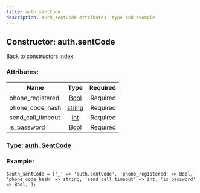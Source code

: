 ```yaml
---
title: auth.sentCode
description: auth_sentCode attributes, type and example
---
```

## Constructor: auth.sentCode  
[Back to constructors index](index.md)



### Attributes:

| Name     |    Type       | Required |
|----------|:-------------:|---------:|
|phone\_registered|[Bool](../types/Bool.md) | Required|
|phone\_code\_hash|[string](../types/string.md) | Required|
|send\_call\_timeout|[int](../types/int.md) | Required|
|is\_password|[Bool](../types/Bool.md) | Required|



### Type: [auth\_SentCode](../types/auth_SentCode.md)


### Example:

```
$auth_sentCode = ['_' => 'auth.sentCode', 'phone_registered' => Bool, 'phone_code_hash' => string, 'send_call_timeout' => int, 'is_password' => Bool, ];
```  

